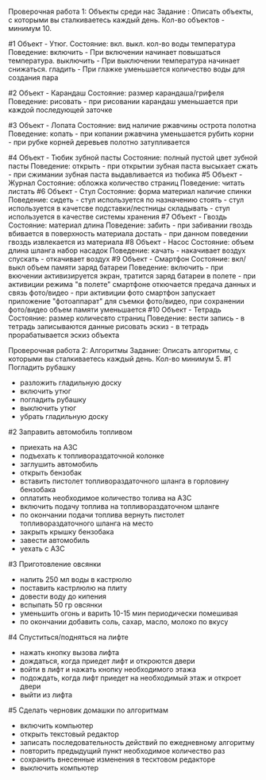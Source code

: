 Проверочная работа 1: Объекты среди нас
Задание : Описать объекты, с которыми вы сталкиваетесь каждый день. Кол-во объектов - минимум 10.

#1 Объект - Утюг.
   Состояние:
	вкл. выкл.
	кол-во воды
	температура
   Поведение:
	включить - При включении начинает повышаться температура.
	выключить - При выключении температура начинает снижаться.
	гладить - При глажке уменьшается количество воды для создания пара

#2 Объект - Карандаш
   Состояние:
	размер карандаша/грифеля
   Поведение:
	рисовать - при рисовании карандаш уменьшается при каждой последующей заточке

#3 Объект - Лопата
   Состояние:
	вид
  наличие ржавчины
	острота полотна
   Поведение:
	копать - при копании  ржавчина уменьшается
	рубить корни - при рубке корней деревьев полотно  затупливается

#4 Объект - Тюбик зубной пасты
   Состояние:
	полный
	пустой
	цвет зубной пасты
   Поведение:
	открыть - при открытии зубная паста высыхает
	сжать - при сжимании зубная паста выдавливается из тюбика
#5 Объект - Журнал
   Состояние:
	обложка
	количество страниц
   Поведение:
	читать
	листать
#6 Объект - Стул
   Состояние:
 	форма
	материал
	наличие спинки
   Поведение:
	сидеть - стул используется по назначению
	стоять - стул используется в качетсве подставки/лестницы
	складывать - стул используется в качестве системы хранения
#7 Объект - Гвоздь
   Состояние:
 	материал
	длина
   Поведение:
  забить - при забивании гвоздь вбивается в поверхность материала
  достать - при данном поведении гвоздь извлекается из материала
#8 Объект - Насос
   Состояние:
 	объем
  длина шланга
  набор насадок
	 Поведение:
  качать - накачивает воздух
  спускать - откачивает воздух
#9 Объект - Смартфон
    Состояние:
   вкл/выкл
   объем памяти
   заряд батареи
    Поведение:
   включить - при вкючении активизируется экран, тратится заряд батареи
   в полете - при активиции режима "в полете" смартфоне откючается предача данных и связь
   фото/видео - при активиции фото смартфон запускает приложение "фотоаппарат" для съемки фото/видео, при сохранении фото/видео объем памяти уменьшается
#10 Объект - Тетрадь
    Состояние:
   размер
   количесвто страниц
    Поведение:
   вести запись - в тетрадь записываются данные
   рисовать эскиз - в тетрадь прорабатывается эскиз объекта
   
Проверочная работа 2: Алгоритмы
Задание: Описать алгоритмы, с которыми вы сталкиваетесь каждый день. Кол-во минимум 5.
#1 Погладить рубашку
- разложить гладильную доску
- включить утюг
- погладить рубашку
- выключить утюг
- убрать гладильную доску

#2 Заправить автомобиль топливом
- приехать на АЗС
- подъехать к топливораздаточной колонке
- заглушить автомобиль
- открыть бензобак
- вставить пистолет топливораздаточного шланга в горловину бензобака
- оплатить необходимое количество толива на АЗС
- включить подачу топлива на топливораздаточном шланге
- по окончании подачи топлива вернуть пистолет топливораздаточного шланга на место
- закрыть крышку бензобака
- завести автомобиль
- уехать с АЗС

#3 Приготовление овсянки
- налить 250 мл воды в кастрюлю
- поставить кастрлюлю на плиту
- довести воду до кипения
- вспыпать 50 гр овсянки
- уменьшить огонь и варить 10-15 мин периодически помешивая
- по окончании добавить соль, сахар, масло, молоко по вкусу

#4 Спуститься/подняться на лифте
- нажать кнопку вызова лифта
- дождаться, когда приедет лифт и откроются двери 
- войти в лифт и нажать кнопку необходимого этажа
- подождать, когда лифт приедет на необходимый этаж и откроет двери
- выйти из лифта

#5 Сделать черновик домашки по алгоритмам
- включить компьютер
- открыть текстовый редактор
- записать последовательность действий по ежедневному алгоритму
- повторить предыдущий пункт необходимое количество раз
- сохранить внесенные изменения в тесктовом редакторе
- выключить компьютер

